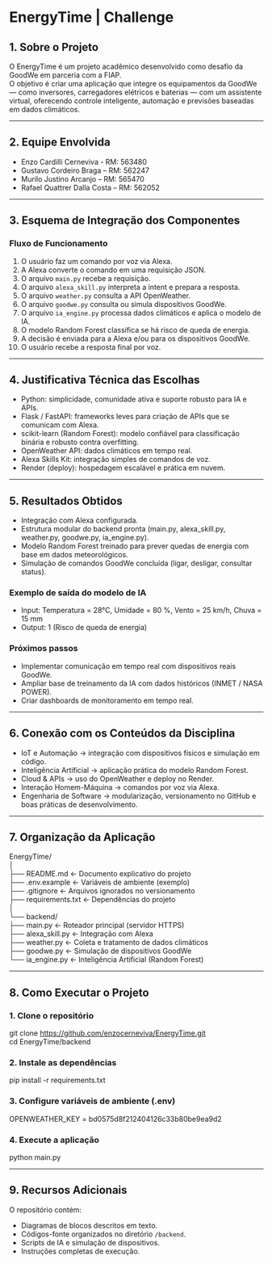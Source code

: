 # EnergyTime | Challenge

## 1. Sobre o Projeto
O EnergyTime é um projeto acadêmico desenvolvido como desafio da GoodWe em parceria com a FIAP.  
O objetivo é criar uma aplicação que integre os equipamentos da GoodWe — como inversores, carregadores elétricos e baterias — com um assistente virtual, oferecendo controle inteligente, automação e previsões baseadas em dados climáticos.

---

## 2. Equipe Envolvida
- Enzo Cardilli Cerneviva - RM: 563480  
- Gustavo Cordeiro Braga – RM: 562247  
- Murilo Justino Arcanjo – RM: 565470  
- Rafael Quattrer Dalla Costa – RM: 562052  

---

## 3. Esquema de Integração dos Componentes

### Fluxo de Funcionamento
1. O usuário faz um comando por voz via Alexa.  
2. A Alexa converte o comando em uma requisição JSON.  
3. O arquivo `main.py` recebe a requisição.  
4. O arquivo `alexa_skill.py` interpreta a intent e prepara a resposta.  
5. O arquivo `weather.py` consulta a API OpenWeather.  
6. O arquivo `goodwe.py` consulta ou simula dispositivos GoodWe.  
7. O arquivo `ia_engine.py` processa dados climáticos e aplica o modelo de IA.  
8. O modelo Random Forest classifica se há risco de queda de energia.  
9. A decisão é enviada para a Alexa e/ou para os dispositivos GoodWe.  
10. O usuário recebe a resposta final por voz.  

---

## 4. Justificativa Técnica das Escolhas
- Python: simplicidade, comunidade ativa e suporte robusto para IA e APIs.  
- Flask / FastAPI: frameworks leves para criação de APIs que se comunicam com Alexa.  
- scikit-learn (Random Forest): modelo confiável para classificação binária e robusto contra overfitting.  
- OpenWeather API: dados climáticos em tempo real.  
- Alexa Skills Kit: integração simples de comandos de voz.  
- Render (deploy): hospedagem escalável e prática em nuvem.  

---

## 5. Resultados Obtidos
- Integração com Alexa configurada.  
- Estrutura modular do backend pronta (main.py, alexa_skill.py, weather.py, goodwe.py, ia_engine.py).  
- Modelo Random Forest treinado para prever quedas de energia com base em dados meteorológicos.  
- Simulação de comandos GoodWe concluída (ligar, desligar, consultar status).  

### Exemplo de saída do modelo de IA
- Input: Temperatura = 28°C, Umidade = 80 %, Vento = 25 km/h, Chuva = 15 mm  
- Output: 1 (Risco de queda de energia)  

### Próximos passos
- Implementar comunicação em tempo real com dispositivos reais GoodWe.  
- Ampliar base de treinamento da IA com dados históricos (INMET / NASA POWER).  
- Criar dashboards de monitoramento em tempo real.  

---

## 6. Conexão com os Conteúdos da Disciplina
- IoT e Automação → integração com dispositivos físicos e simulação em código.  
- Inteligência Artificial → aplicação prática do modelo Random Forest.  
- Cloud & APIs → uso do OpenWeather e deploy no Render.  
- Interação Homem-Máquina → comandos por voz via Alexa.  
- Engenharia de Software → modularização, versionamento no GitHub e boas práticas de desenvolvimento.  

---

## 7. Organização da Aplicação
EnergyTime/  
│  
├── README.md           ← Documento explicativo do projeto  
├── .env.example        ← Variáveis de ambiente (exemplo)  
├── .gitignore          ← Arquivos ignorados no versionamento  
├── requirements.txt    ← Dependências do projeto  
│  
└── backend/  
    ├── main.py         ← Roteador principal (servidor HTTPS)  
    ├── alexa_skill.py  ← Integração com Alexa  
    ├── weather.py      ← Coleta e tratamento de dados climáticos  
    ├── goodwe.py       ← Simulação de dispositivos GoodWe  
    └── ia_engine.py    ← Inteligência Artificial (Random Forest)  

---

## 8. Como Executar o Projeto

### 1. Clone o repositório
git clone https://github.com/enzocerneviva/EnergyTime.git  
cd EnergyTime/backend  

### 2. Instale as dependências
pip install -r requirements.txt  

### 3. Configure variáveis de ambiente (.env)
OPENWEATHER_KEY = bd0575d8f212404126c33b80be9ea9d2  

### 4. Execute a aplicação
python main.py  

---

## 9. Recursos Adicionais
O repositório contém:  
- Diagramas de blocos descritos em texto.  
- Códigos-fonte organizados no diretório `/backend`.  
- Scripts de IA e simulação de dispositivos.  
- Instruções completas de execução.  
